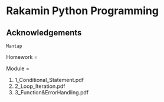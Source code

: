 
# Rakamin Python Programming


## Acknowledgements

```
Mantap
```

Homework = 

Module = 
1. 1_Conditional_Statement.pdf
2. 2_Loop_Iteration.pdf
3. 3_Function&ErrorHandling.pdf
